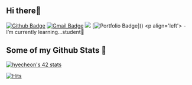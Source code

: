 

<!--

### Hi there 👋

**hyemch/hyemch** is a ✨ _special_ ✨ repository because its `README.md` (this file) appears on your GitHub profile.

Here are some ideas to get you started:

- 🔭 I’m currently working on ...
- 🌱 I’m currently learning ...
- 👯 I’m looking to collaborate on ...
- 🤔 I’m looking for help with ...
- 💬 Ask me about ...
- 📫 How to reach me: ...
- 😄 Pronouns: ...
- ⚡ Fun fact: ...

[![Github stats](https://github-readme-stats.vercel.app/api?username=hyemch&show_icons=true&include_all_commits=true)](https://github.com/hyemch/github-readme-stats)
[![Top Langs](https://github-readme-stats.vercel.app/api/top-langs/?username=hyemch&layout=compact)](https://github.com/hyemch/github-readme-stats)

![Anurag's GitHub stats](https://github-readme-stats.vercel.app/api?username=hyemch&count_private=true&show_icons=true&theme=dracula)

## Some of my Github Stats
<p align=left> <img src=https://komarev.com/ghpvc/?username=hyemch alt=hyemch /> </p>

![Top Langs](https://github-readme-stats.vercel.app/api/top-langs/?username=hyemch&layout=compact)
## Hey 👋, This is HyeMIn
[![Gmail Badge](https://img.shields.io/badge/-hyecheon@student.42seoul.kr-c14438?style=flat&logo=Gmail&logoColor=white&link=mailto:hyecheon@student.42seoul.kr)](mailto:hyecheon@student.42seoul.kr) 
[![Linkedin Badge](https://img.shields.io/badge/-hyemch-0072b1?style=flat&logo=Linkedin&logoColor=white&link=https://www.linkedin.com/in/hyemch/)](https://www.linkedin.com/in/hyemch/) [![Portfolio Badge](https://img.shields.io/badge/portfolio-web-blue?style=flat&link=hyemch@github.io/)](hyemch@github.io/) <p align='left'>i'm leanning</p>
-->


## Hi there🎀
[![Github Badge](https://img.shields.io/badge/-hyemch-pink?style=flat&logo=github&logoColor=grey&link=https://github.com/hyemch/)](https://www.github.com/hyemch/) [![Gmail Badge](https://img.shields.io/badge/-hyecheon@student.42seoul.kr-FFC3D0?style=flat&logo=Gmail&logoColor=white&link=mailto:hyecheon@student.42seoul.kr)](mailto:hyecheon@student.42seoul.kr) <a href="https://www.instagram.com/blossomin_g_" target="_blank"><img src="https://img.shields.io/badge/instagram-FFC3D0?style=flat&logo=Instagram&logoColor=white"/></a> [![Portfolio Badge](https://img.shields.io/badge/portfolio-web-pink?style=flat&link=[hyemch@github.io/](https://github.com/hyemch))]() <p align='left'> - I’m currently learning...student🌱  </p> 

## Some of my Github Stats 💫

[![hyecheon's 42 stats](https://badge42.vercel.app/api/v2/cllhmplvy016108memyu5duj0/stats?cursusId=21&coalitionId=86)](https://github.com/JaeSeoKim/badge42)

[![Hits](https://hits.seeyoufarm.com/api/count/incr/badge.svg?url=https%3A%2F%2Fgithub.com%2Fhyemch&count_bg=%23FFC3E0&title_bg=%23555555&icon=&icon_color=%23E7E7E7&title=HITS&edge_flat=false)](https://hits.seeyoufarm.com)


